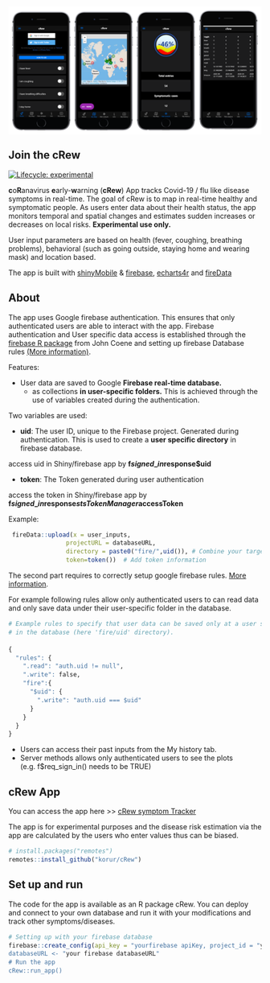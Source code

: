 
<div data-align="center">

<p align="center">

<img src="inst/app/www/cRew_iphone.png"  align=center>

</p>

</div>

<!-- README.md is generated from README.Rmd. Please edit that file -->

## Join the cRew

<!-- badges: start -->

[![Lifecycle:
experimental](https://img.shields.io/badge/lifecycle-experimental-orange.svg)](https://www.tidyverse.org/lifecycle/#experimental)
<!-- badges: end -->

**c**o**R**anavirus **e**arly-**w**arning (**cRew**) App tracks Covid-19
/ flu like disease symptoms in real-time. The goal of cRew is to map in
real-time healthy and symptomatic people. As users enter data about
their health status, the app monitors temporal and spatial changes and
estimates sudden increases or decreases on local risks. **Experimental
use only.**

User input parameters are based on health (fever, coughing, breathing
problems), behavioral (such as going outside, staying home and wearing
mask) and location based.

The app is built with
[shinyMobile](https://rinterface.github.io/shinyMobile/) &
[firebase](https://firebase.john-coene.com/),
[echarts4r](https://echarts4r.john-coene.com/) and
[fireData](https://github.com/Kohze/fireData)

## About

The app uses Google firebase authentication. This ensures that only
authenticated users are able to interact with the app. Firebase
authentication and User specific data access is established through the
[firebase R package](https://firebase.john-coene.com/) from John Coene
and setting up firebase Database rules [(More
information)](https://firebase.google.com/docs/database/security/quickstart?authuser=0).

Features:

  - User data are saved to Google **Firebase real-time database.**
      - as collections **in user-specific folders.** This is achieved
        through the use of variables created during the authentication.

Two variables are used:

  - **uid**: The user ID, unique to the Firebase project. Generated
    during authentication. This is used to create a **user specific
    directory** in firebase database.

access uid in Shiny/firebase app by **f$signed\_in$response$uid**

  - **token**: The Token generated during user authentication

access the token in Shiny/firebase app by
**f$signed\_in$response$stsTokenManager$accessToken**

Example:

``` r
 fireData::upload(x = user_inputs, 
                projectURL = databaseURL,
                directory = paste0("fire/",uid()), # Combine your target directory with uid
                token=token())  # Add token information
```

The second part requires to correctly setup google firebase rules. [More
information](https://firebase.google.com/docs/database/security/quickstart?authuser=0).

For example following rules allow only authenticated users to can read
data and only save data under their user-specific folder in the
database.

``` r
# Example rules to specify that user data can be saved only at a user specific node
# in the database (here 'fire/uid' directory).

{
  "rules": {
    ".read": "auth.uid != null",
    ".write": false,
    "fire":{
      "$uid": {
        ".write": "auth.uid === $uid"
      }
    }
  }
}
```

  - Users can access their past inputs from the My history tab.
  - Server methods allows only authenticated users to see the plots
    (e.g. f$req\_sign\_in() needs to be TRUE)

## cRew App

You can access the app here \>\> [cRew symptom
Tracker](http://tools.dataatomic.com/shiny/cRew)

The app is for experimental purposes and the disease risk estimation via
the app are calculated by the users who enter values thus can be biased.

``` r
# install.packages("remotes")
remotes::install_github("korur/cRew")
```

## Set up and run

The code for the app is available as an R package cRew. You can deploy
and connect to your own database and run it with your modifications and
track other symptoms/diseases.

``` r
# Setting up with your firebase database
firebase::create_config(api_key = "yourfirebase apiKey, project_id = "your firebase projectId")
databaseURL <- "your firebase databaseURL"
# Run the app
cRew::run_app()
```
